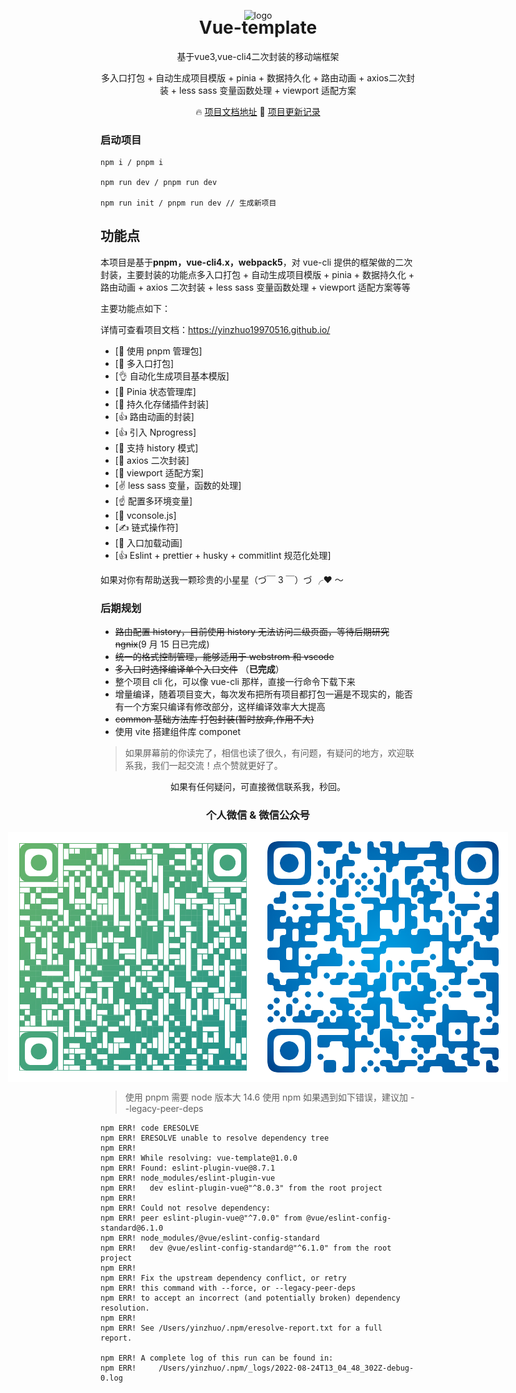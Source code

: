 <p align="center">
 <img alt="logo" src="https://vuejs.org/images/logo.png" width="100" height="100">
</p>
<h1 align="center" style='margin-top: -20px'>Vue-template</h1>
<p align="center">基于vue3,vue-cli4二次封装的移动端框架</p>
<p align="center">多入口打包 + 自动生成项目模版 + pinia + 数据持久化 + 路由动画 + axios二次封装 + less sass 变量函数处理 + viewport 适配方案</p>

<p align="center">
  🔥 <a href="https://yinzhuo19970516.github.io">项目文档地址</a>
  🌈 <a href="./CHANGELOG.md">项目更新记录</a>
</p>

<h3>启动项目</h3>

```
npm i / pnpm i

npm run dev / pnpm run dev

npm run init / pnpm run dev // 生成新项目
```

## 功能点

本项目是基于**pnpm，vue-cli4.x，webpack5**，对 vue-cli 提供的框架做的二次封装，主要封装的功能点多入口打包 + 自动生成项目模版 + pinia + 数据持久化 + 路由动画 + axios 二次封装 + less sass 变量函数处理 + viewport 适配方案等等

主要功能点如下：

详情可查看项目文档：https://yinzhuo19970516.github.io/

- [💪 使用 pnpm 管理包]
- [👋 多入口打包]
- [👌 自动化生成项目基本模版]
- [🤘 Pinia 状态管理库]
- [🤏 持久化存储插件封装]
- [👍 路由动画的封装]
- [👍 引入 Nprogress]
- [🤝 支持 history 模式]
- [🤝 axios 二次封装]
- [💪 viewport 适配方案]
- [✌️ less sass 变量，函数的处理]
- [☝️ 配置多环境变量]
- [👏 vconsole.js]
- [✍️ 链式操作符]
- [💅 入口加载动画]
- [👍 Eslint + prettier + husky + commitlint 规范化处理]

如果对你有帮助送我一颗珍贵的小星星（づ￣ 3 ￣）づ ╭❤ ～

### 后期规划

- ~~路由配置 history，目前使用 history 无法访问二级页面，等待后期研究 ngnix~~(9 月 15 日已完成)
- ~~统一的格式控制管理，能够适用于 webstrom 和 vscode~~
- ~~多入口时选择编译单个入口文件~~ （**已完成**）
- 整个项目 cli 化，可以像 vue-cli 那样，直接一行命令下载下来
- 增量编译，随着项目变大，每次发布把所有项目都打包一遍是不现实的，能否有一个方案只编译有修改部分，这样编译效率大大提高
- ~~common 基础方法库 打包封装(暂时放弃,作用不大)~~
- 使用 vite 搭建组件库 componet

> 如果屏幕前的你读完了，相信也读了很久，有问题，有疑问的地方，欢迎联系我，我们一起交流！点个赞就更好了。

<p align="center">如果有任何疑问，可直接微信联系我，秒回。</p>
<h3 align='center'>个人微信 & 微信公众号</h3>

<p style='display:flex;justify-content: center;align-items: center'>
<img alt="logo" style='display:flex;text-align:left' src="./image/wx.png" width="400">
<img alt="logo" style='display:flex;text-align:right' src="./image/gzh.png" width="400">
</p>

> 使用 pnpm 需要 node 版本大 14.6
> 使用 npm 如果遇到如下错误，建议加 --legacy-peer-deps

```
npm ERR! code ERESOLVE
npm ERR! ERESOLVE unable to resolve dependency tree
npm ERR!
npm ERR! While resolving: vue-template@1.0.0
npm ERR! Found: eslint-plugin-vue@8.7.1
npm ERR! node_modules/eslint-plugin-vue
npm ERR!   dev eslint-plugin-vue@"^8.0.3" from the root project
npm ERR!
npm ERR! Could not resolve dependency:
npm ERR! peer eslint-plugin-vue@"^7.0.0" from @vue/eslint-config-standard@6.1.0
npm ERR! node_modules/@vue/eslint-config-standard
npm ERR!   dev @vue/eslint-config-standard@"^6.1.0" from the root project
npm ERR!
npm ERR! Fix the upstream dependency conflict, or retry
npm ERR! this command with --force, or --legacy-peer-deps
npm ERR! to accept an incorrect (and potentially broken) dependency resolution.
npm ERR!
npm ERR! See /Users/yinzhuo/.npm/eresolve-report.txt for a full report.

npm ERR! A complete log of this run can be found in:
npm ERR!     /Users/yinzhuo/.npm/_logs/2022-08-24T13_04_48_302Z-debug-0.log
```
